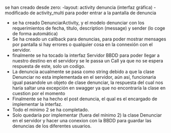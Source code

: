 se han creado desde zero:
-layout: activity denuncia (interfaz gráfica)
-modificado de activity_multi para poder entrar a la pantalla de denuncia
- se ha creado DenunciarActivity,  y el modelo denunciar con los requerimientos de fecha, título, description (message) y sender (lo coge de forma automática)
- Se ha creado un callback para denuncias, para poder mostrar mensages por pantalla si hay errores o qualquier cosa en la connexión con el servidor.
- finalmente se ha tocado la interfaz Servidor BBDD para poder llegar a nuestro destino en el servidory se le passa un Call<Void> ya que no se espera respuesta de este, solo un codigo.
- La denuncia acualmente se pasa como string debido a que la clase Denunciar no esta implementada en el servidor, aún así, funcionaria igual pasandole un objeto de clase denunciar, la respuesta del cual nos haría saltar una excepción en swagger ya que no encontraría la clase en cuestion por el momento
- Finalmente se ha hecho el post denuncia, el qual es el encargado de implementar la interfaz.
- Todo el mínimo 2 se ha completado.
- Solo quedaría por implementar (fuera del mínimo 2) la clase Denunciar en el servidor y hacer una conexion con la BBDD para guardar las denuncias de los diferentes usuarios.
